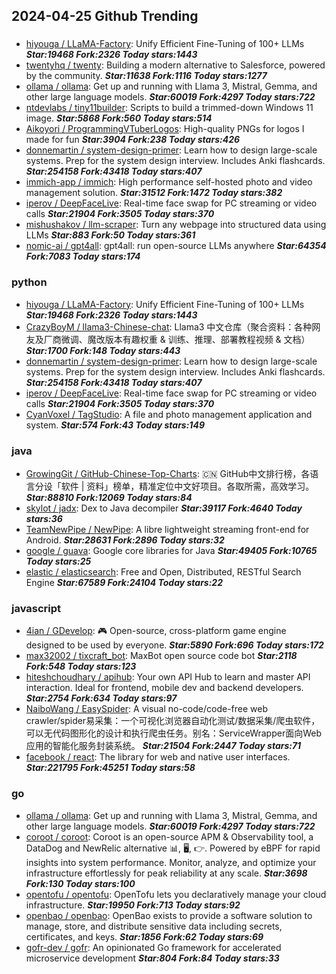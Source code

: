 ## 2024-04-25 Github Trending

### 
* [hiyouga / LLaMA-Factory](https://github.com/hiyouga/LLaMA-Factory): Unify Efficient Fine-Tuning of 100+ LLMs ***Star:19468 Fork:2326 Today stars:1443***
* [twentyhq / twenty](https://github.com/twentyhq/twenty): Building a modern alternative to Salesforce, powered by the community. ***Star:11638 Fork:1116 Today stars:1277***
* [ollama / ollama](https://github.com/ollama/ollama): Get up and running with Llama 3, Mistral, Gemma, and other large language models. ***Star:60019 Fork:4297 Today stars:722***
* [ntdevlabs / tiny11builder](https://github.com/ntdevlabs/tiny11builder): Scripts to build a trimmed-down Windows 11 image. ***Star:5868 Fork:560 Today stars:514***
* [Aikoyori / ProgrammingVTuberLogos](https://github.com/Aikoyori/ProgrammingVTuberLogos): High-quality PNGs for logos I made for fun ***Star:3904 Fork:238 Today stars:426***
* [donnemartin / system-design-primer](https://github.com/donnemartin/system-design-primer): Learn how to design large-scale systems. Prep for the system design interview. Includes Anki flashcards. ***Star:254158 Fork:43418 Today stars:407***
* [immich-app / immich](https://github.com/immich-app/immich): High performance self-hosted photo and video management solution. ***Star:31512 Fork:1472 Today stars:382***
* [iperov / DeepFaceLive](https://github.com/iperov/DeepFaceLive): Real-time face swap for PC streaming or video calls ***Star:21904 Fork:3505 Today stars:370***
* [mishushakov / llm-scraper](https://github.com/mishushakov/llm-scraper): Turn any webpage into structured data using LLMs ***Star:883 Fork:50 Today stars:361***
* [nomic-ai / gpt4all](https://github.com/nomic-ai/gpt4all): gpt4all: run open-source LLMs anywhere ***Star:64354 Fork:7083 Today stars:174***

### python
* [hiyouga / LLaMA-Factory](https://github.com/hiyouga/LLaMA-Factory): Unify Efficient Fine-Tuning of 100+ LLMs ***Star:19468 Fork:2326 Today stars:1443***
* [CrazyBoyM / llama3-Chinese-chat](https://github.com/CrazyBoyM/llama3-Chinese-chat): Llama3 中文仓库（聚合资料：各种网友及厂商微调、魔改版本有趣权重 & 训练、推理、部署教程视频 & 文档） ***Star:1700 Fork:148 Today stars:443***
* [donnemartin / system-design-primer](https://github.com/donnemartin/system-design-primer): Learn how to design large-scale systems. Prep for the system design interview. Includes Anki flashcards. ***Star:254158 Fork:43418 Today stars:407***
* [iperov / DeepFaceLive](https://github.com/iperov/DeepFaceLive): Real-time face swap for PC streaming or video calls ***Star:21904 Fork:3505 Today stars:370***
* [CyanVoxel / TagStudio](https://github.com/CyanVoxel/TagStudio): A file and photo management application and system. ***Star:574 Fork:43 Today stars:149***

### java
* [GrowingGit / GitHub-Chinese-Top-Charts](https://github.com/GrowingGit/GitHub-Chinese-Top-Charts): 🇨🇳 GitHub中文排行榜，各语言分设「软件 | 资料」榜单，精准定位中文好项目。各取所需，高效学习。 ***Star:88810 Fork:12069 Today stars:84***
* [skylot / jadx](https://github.com/skylot/jadx): Dex to Java decompiler ***Star:39117 Fork:4640 Today stars:36***
* [TeamNewPipe / NewPipe](https://github.com/TeamNewPipe/NewPipe): A libre lightweight streaming front-end for Android. ***Star:28631 Fork:2896 Today stars:32***
* [google / guava](https://github.com/google/guava): Google core libraries for Java ***Star:49405 Fork:10765 Today stars:25***
* [elastic / elasticsearch](https://github.com/elastic/elasticsearch): Free and Open, Distributed, RESTful Search Engine ***Star:67589 Fork:24104 Today stars:22***

### javascript
* [4ian / GDevelop](https://github.com/4ian/GDevelop): 🎮 Open-source, cross-platform game engine designed to be used by everyone. ***Star:5890 Fork:696 Today stars:172***
* [max32002 / tixcraft_bot](https://github.com/max32002/tixcraft_bot): MaxBot open source code bot ***Star:2118 Fork:548 Today stars:123***
* [hiteshchoudhary / apihub](https://github.com/hiteshchoudhary/apihub): Your own API Hub to learn and master API interaction. Ideal for frontend, mobile dev and backend developers. ***Star:2754 Fork:634 Today stars:97***
* [NaiboWang / EasySpider](https://github.com/NaiboWang/EasySpider): A visual no-code/code-free web crawler/spider易采集：一个可视化浏览器自动化测试/数据采集/爬虫软件，可以无代码图形化的设计和执行爬虫任务。别名：ServiceWrapper面向Web应用的智能化服务封装系统。 ***Star:21504 Fork:2447 Today stars:71***
* [facebook / react](https://github.com/facebook/react): The library for web and native user interfaces. ***Star:221795 Fork:45251 Today stars:58***

### go
* [ollama / ollama](https://github.com/ollama/ollama): Get up and running with Llama 3, Mistral, Gemma, and other large language models. ***Star:60019 Fork:4297 Today stars:722***
* [coroot / coroot](https://github.com/coroot/coroot): Coroot is an open-source APM & Observability tool, a DataDog and NewRelic alternative 📊, 🖥️, 👉. Powered by eBPF for rapid insights into system performance. Monitor, analyze, and optimize your infrastructure effortlessly for peak reliability at any scale. ***Star:3698 Fork:130 Today stars:100***
* [opentofu / opentofu](https://github.com/opentofu/opentofu): OpenTofu lets you declaratively manage your cloud infrastructure. ***Star:19950 Fork:713 Today stars:92***
* [openbao / openbao](https://github.com/openbao/openbao): OpenBao exists to provide a software solution to manage, store, and distribute sensitive data including secrets, certificates, and keys. ***Star:1856 Fork:62 Today stars:69***
* [gofr-dev / gofr](https://github.com/gofr-dev/gofr): An opinionated Go framework for accelerated microservice development ***Star:804 Fork:84 Today stars:33***

